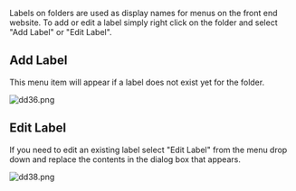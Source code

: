 Labels on folders are used as display names for menus on the front end website. To add or edit a label simply right click on the folder and select "Add Label" or "Edit Label".

## Add Label

This menu item will appear if a label does not exist yet for the folder.

![dd36.png](http://assets.dodgercms.com.s3.amazonaws.com/images/dd36.png)

## Edit Label

If you need to edit an existing label select "Edit Label" from the menu drop down and replace the contents in the dialog box that appears.

![dd38.png](http://assets.dodgercms.com.s3.amazonaws.com/images/dd38.png)